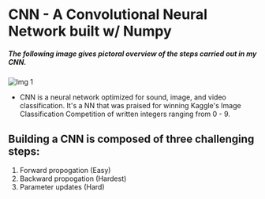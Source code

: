 # CNN - A Convolutional Neural Network built w/ Numpy
##### The following image gives pictoral overview of the steps carried out in my CNN.
![Img 1](https://cdn-images-1.medium.com/max/2600/1*XbuW8WuRrAY5pC4t-9DZAQ.jpeg)

- CNN is a neural network optimized for sound, image, and video classification. It's a NN that was praised for winning Kaggle's Image Classification Competition of written integers ranging from 0 - 9. 

## Building a CNN is composed of three challenging steps:
1. Forward propogation (Easy)
2. Backward propogation (Hardest)
3. Parameter updates (Hard)

